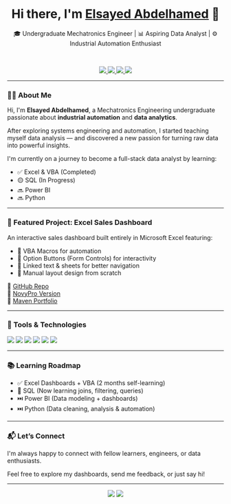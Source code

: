 <h1 align="center">Hi there, I'm <a href="https://www.linkedin.com/in/elsayed-soliman-0478b128a" target="_blank">Elsayed Abdelhamed</a> 👋</h1>

<p align="center">
  🎓 Undergraduate Mechatronics Engineer | 📊 Aspiring Data Analyst | ⚙️ Industrial Automation Enthusiast
</p>

<br/>

<p align="center">
  <a href="eng.sayed2047@gmail.com" target="_blank">
    <img src="https://img.shields.io/badge/Gmail-D14836?style=for-the-badge&logo=gmail&logoColor=white" />
  </a>
  <a href="https://www.linkedin.com/in/elsayed-soliman-0478b128a" target="_blank">
    <img src="https://img.shields.io/badge/LinkedIn-0077B5?style=for-the-badge&logo=linkedin&logoColor=white" />
  </a>
  <a href="https://www.novypro.com/profile/elsayedabdelhamed" target="_blank">
    <img src="https://img.shields.io/badge/NovyPro-Portfolio-blue?style=for-the-badge" />
  </a>
  <a href="https://app.mavenanalytics.io/profile/elsayedabdelhamed" target="_blank">
    <img src="https://img.shields.io/badge/Maven-Analytics%20Portfolio-blue?style=for-the-badge" />
  </a>
</p>

---

### 👨‍💻 About Me

Hi, I'm **Elsayed Abdelhamed**, a Mechatronics Engineering undergraduate passionate about **industrial automation** and **data analytics**.

After exploring systems engineering and automation, I started teaching myself data analysis — and discovered a new passion for turning raw data into powerful insights.

I'm currently on a journey to become a full-stack data analyst by learning:
- ✅ Excel & VBA (Completed)
- 🟡 SQL (In Progress)
- 🔜 Power BI
- 🔜 Python

---

### 🚀 Featured Project: Excel Sales Dashboard

An interactive sales dashboard built entirely in Microsoft Excel featuring:

- 📌 VBA Macros for automation
- 📌 Option Buttons (Form Controls) for interactivity
- 📌 Linked text & sheets for better navigation
- 📌 Manual layout design from scratch

🔗 [GitHub Repo](https://github.com/sayedsoliman0047?tab=repositories)  
🔗 [NovyPro Version](https://www.novypro.com/project-link)  
🔗 [Maven Portfolio](https://app.mavenanalytics.io/project-link)

---

### 🧰 Tools & Technologies

<p align="left">
  <img src="https://img.shields.io/badge/Excel-217346?style=for-the-badge&logo=microsoft-excel&logoColor=white" />
  <img src="https://img.shields.io/badge/VBA-003B6F?style=for-the-badge&logo=microsoft&logoColor=white" />
  <img src="https://img.shields.io/badge/SQL-316192?style=for-the-badge&logo=postgresql&logoColor=white" />
  <img src="https://img.shields.io/badge/PowerBI-F2C811?style=for-the-badge&logo=powerbi&logoColor=black" />
  <img src="https://img.shields.io/badge/Python-3776AB?style=for-the-badge&logo=python&logoColor=white" />
  <img src="https://img.shields.io/badge/GitHub-100000?style=for-the-badge&logo=github&logoColor=white" />
</p>

---

### 📚 Learning Roadmap

- ✅ Excel Dashboards + VBA (2 months self-learning)
- 🔄 SQL (Now learning joins, filtering, queries)
- ⏭️ Power BI (Data modeling + dashboards)
- ⏭️ Python (Data cleaning, analysis & automation)

---

### 📬 Let’s Connect

I'm always happy to connect with fellow learners, engineers, or data enthusiasts.

Feel free to explore my dashboards, send me feedback, or just say hi!

---

<p align="center">
  <img src="https://img.shields.io/static/v1?style=for-the-badge&label=MADE%20BY&message=Elsayed%20Abdelhamed&color=blue" />
  <img src="https://img.shields.io/static/v1?style=for-the-badge&label=LICENSE&message=MIT&color=green" />
</p>
